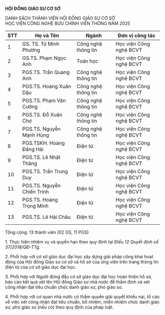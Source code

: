 **HỘI ĐỒNG GIÁO SƯ CƠ SỞ**

DANH SÁCH THÀNH VIÊN HỘI ĐỒNG GIÁO SƯ CƠ SỞ  
HỌC VIỆN CÔNG NGHỆ BƯU CHÍNH VIỄN THÔNG NĂM 2025

| STT | Họ và Tên | Ngành | Đơn vị công tác |
| ----- | ----- | ----- | ----- |
| 1 | GS. TS. Từ Minh Phương | Công nghệ thông tin | Học viện Công nghệ BCVT |
| 2 | GS.TS. Phạm Ngọc Anh | Toán học | Học viện Công nghệ BCVT |
| 3 | PGS.TS. Trần Quang Anh | Công nghệ thông tin | Học viện Công nghệ BCVT |
| 4 | PGS.TS. Hoàng Xuân Dậu | Công nghệ thông tin | Học viện Công nghệ BCVT |
| 5 | PGS.TS. Phạm Văn Cường | Công nghệ thông tin | Học viện Công nghệ BCVT |
| 6 | PGS.TS. Đỗ Xuân Chợ | Công nghệ thông tin | Học viện Công nghệ BCVT |
| 7 | PGS.TS. Nguyễn Mạnh Hùng | Công nghệ thông tin | Học viện Công nghệ BCVT |
| 8 | PGS.TSKH. Hoàng Đăng Hải | Điện tử | Học viện Công nghệ BCVT |
| 9 | PGS.TS. Lê Nhật Thăng | Điện tử | Học viện Công nghệ BCVT |
| 10 | PGS.TS. Trần Trung Duy | Điện tử | Học viện Công nghệ BCVT |
| 11 | PGS.TS. Nguyễn Chiến Trinh | Điện tử | Học viện Công nghệ BCVT |
| 12 | PGS.TS. Hoàng Trọng Minh | Điện tử | Học viện Công nghệ BCVT |
| 13 | PGS.TS. Lê Hải Châu | Điện tử | Học viện Công nghệ BCVT |

Tổng cộng: 13 thành viên (02 GS, 11 PGS)

1\. Thực hiện nhiệm vụ và quyền hạn theo quy định tại *Điều 12 Quyết định số 37/2018/QĐ-TTg.*

2\. Phối hợp với cơ sở giáo dục đại học xây dựng giải pháp công khai hoạt động của Hội đồng Giáo sư cơ sở và hồ sơ của ứng viên trên trang thông tin điện tử của cơ sở giáo dục đại học.

3\. Phối hợp với Người đứng đầu cơ sở giáo dục đại học hoàn thiện hồ sơ, báo cáo kết quả xét lên Hội đồng Giáo sư nhà nước để thẩm định và xét công nhận đạt tiêu chuẩn chức danh giáo sư, phó giáo sư.

4\. Phối hợp với cơ quan nhà nước có thẩm quyền giải quyết khiếu nại, tố cáo về việc xét công nhận đạt tiêu chuẩn, bổ nhiệm, miễn nhiệm chức danh giáo sư, phó giáo sư (nếu có) theo quy định của pháp luật.